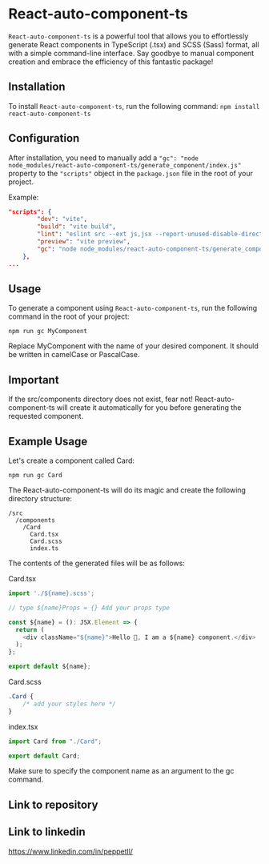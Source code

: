 # React-auto-component-ts

`React-auto-component-ts` is a powerful tool that allows you to effortlessly generate React components in TypeScript (.tsx) and SCSS (Sass) format, all with a simple command-line interface. Say goodbye to manual component creation and embrace the efficiency of this fantastic package!

## Installation

To install `React-auto-component-ts`, run the following command:
`npm install react-auto-component-ts`

## Configuration

After installation, you need to manually add a
`"gc": "node node_modules/react-auto-component-ts/generate_component/index.js"`
property to the `"scripts"` object in the `package.json` file in the root of your project.

Example:

```json
"scripts": {
		"dev": "vite",
		"build": "vite build",
		"lint": "eslint src --ext js,jsx --report-unused-disable-directives --max-warnings 0",
		"preview": "vite preview",
		"gc": "node node_modules/react-auto-component-ts/generate_component/index.js"
	},
...

```

## Usage

To generate a component using `React-auto-component-ts`, run the following command in the root of your project:

`npm run gc MyComponent`

Replace MyComponent with the name of your desired component. It should be written in camelCase or PascalCase.

## Important

If the src/components directory does not exist, fear not! React-auto-component-ts will create it automatically for you before generating the requested component.

## Example Usage

Let's create a component called Card:

`npm run gc Card`

The React-auto-component-ts will do its magic and create the following directory structure:

```
/src
  /components
    /Card
      Card.tsx
      Card.scss
      index.ts
```

The contents of the generated files will be as follows:

Card.tsx

```typescript
import './${name}.scss';

// type ${name}Props = {} Add your props type

const ${name} = (): JSX.Element => {
  return (
    <div className="${name}">Hello 👋, I am a ${name} component.</div>
  );
};

export default ${name};
```

Card.scss

```css
.Card {
	/* add your styles here */
}
```

index.tsx

```typescript
import Card from "./Card";

export default Card;
```

Make sure to specify the component name as an argument to the gc command.

## Link to repository

## Link to linkedin

https://www.linkedin.com/in/peppetll/

